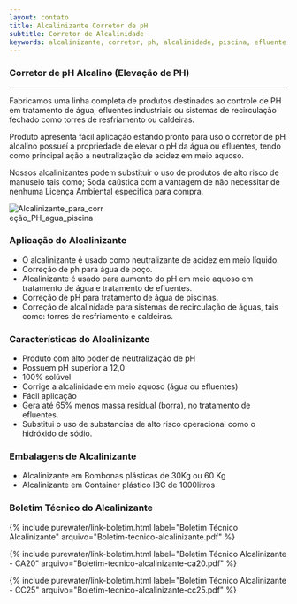 ```yaml
---
layout: contato
title: Alcalinizante Corretor de pH
subtitle: Corretor de Alcalinidade
keywords: alcalinizante, corretor, ph, alcalinidade, piscina, efluente
---
```


### Corretor de pH Alcalino (Elevação de PH)
----
Fabricamos uma linha completa de produtos destinados ao controle de PH em tratamento de água, efluentes industriais ou sistemas de recirculação fechado como torres de resfriamento ou caldeiras.

Produto apresenta fácil aplicação estando pronto para uso o corretor de pH alcalino possueí a propriedade de elevar o pH da água ou efluentes, tendo como principal ação a neutralização de acidez em meio aquoso.

Nossos alcalinizantes podem substituir o uso de produtos de alto risco de manuseio tais como; Soda caústica com a vantagem de não necessitar de nenhuma Licença Ambiental especifica para compra.

<img class="img-responsive pull-Right" style="max-width: 35%;" src="../../website/images/Alcalinizante_agua_efluente_piscina.jpg" alt="Alcalinizante_para_correção_PH_agua_piscina">

### Aplicação do Alcalinizante

- O alcalinizante é usado como neutralizante de acidez em meio líquido.
- Correção de ph para água de poço.
- Alcalinizante é usado para aumento do pH em meio aquoso em tratamento de água e tratamento de efluentes.
- Correção de pH para tratamento de água de piscinas.
- Correção de alcalinidade para sistemas de recirculação de águas, tais como: torres de resfriamento e caldeiras.

### Características do Alcalinizante

- Produto com alto poder de neutralização de pH
- Possuem pH superior a 12,0
- 100% solúvel
- Corrige a alcalinidade em meio aquoso (água ou efluentes)
- Fácil aplicação
- Gera até 65% menos massa residual (borra), no tratamento de efluentes.
- Substitui o uso de substancias de alto risco operacional como o hidróxido de sódio.


### Embalagens de Alcalinizante

- Alcalinizante em Bombonas plásticas de 30Kg ou 60 Kg
- Alcalinizante em Container plástico IBC de 1000litros

### Boletim Técnico do Alcalinizante

{% include purewater/link-boletim.html 
   label="Boletim Técnico Alcalinizante" 
   arquivo="Boletim-tecnico-alcalinizante.pdf" %}

{% include purewater/link-boletim.html 
   label="Boletim Técnico Alcalinizante - CA20" 
   arquivo="Boletim-tecnico-alcalinizante-ca20.pdf" %}

{% include purewater/link-boletim.html 
   label="Boletim Técnico Alcalinizante - CC25" 
   arquivo="Boletim-tecnico-alcalinizante-cc25.pdf" %}
